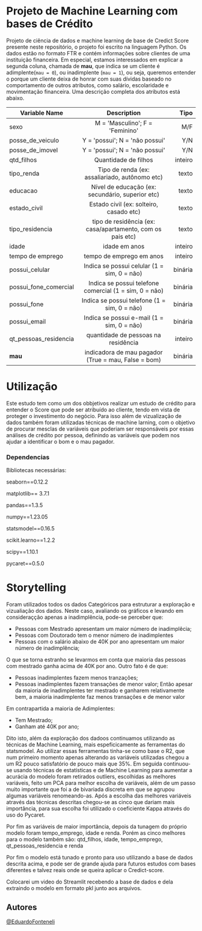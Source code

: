 # Projeto de Machine Learning com bases de Crédito

Projeto de ciência de dados e machine learning de base de Credict Score presente neste repositório, o projeto foi escrito na linguagem Python. Os dados estão no formato FTR e contém informações sobre clientes de uma instituição financeira. Em especial, estamos interessados em explicar a segunda coluna, chamada de **mau**, que indica se um cliente é adimplente(`mau = 0`), ou inadimplente (`mau = 1`), ou seja, queremos entender o porque um cliente deixa de honrar com suas dívidas baseado no comportamento de outros atributos, como salário, escolaridade e movimentação financeira. Uma descrição completa dos atributos está abaixo.

| Variable Name            | Description                                         | Tipo  |
| ------------------------ |:---------------------------------------------------:| -----:|
| sexo| M = 'Masculino'; F = 'Feminino' |M/F|
| posse_de_veiculo| Y = 'possui'; N = 'não possui' |Y/N|
| posse_de_imovel| Y = 'possui'; N = 'não possui' |Y/N|
| qtd_filhos| Quantidade de filhos |inteiro|
| tipo_renda|Tipo de renda (ex: assaliariado, autônomo etc) | texto |
| educacao| Nível de educação (ex: secundário, superior etc) |texto|
| estado_civil | Estado civil (ex: solteiro, casado etc)| texto |
| tipo_residencia | tipo de residência (ex: casa/apartamento, com os pais etc) | texto |
| idade | idade em anos |inteiro|
| tempo de emprego | tempo de emprego em anos |inteiro|
| possui_celular | Indica se possui celular (1 = sim, 0 = não) |binária|
| possui_fone_comercial | Indica se possui telefone comercial (1 = sim, 0 = não) |binária|
| possui_fone | Indica se possui telefone (1 = sim, 0 = não) |binária|
| possui_email | Indica se possui e-mail (1 = sim, 0 = não) |binária|
| qt_pessoas_residencia | quantidade de pessoas na residência |inteiro|
| **mau** | indicadora de mau pagador (True = mau, False = bom) |binária|

# Utilização

Este estudo tem como um dos obbjetivos realizar um estudo de crédito para entender o Score que pode ser atribuído ao cliente, tendo em vista de proteger o investimento do negócio. Para isso além de vizualização de dados também foram utilizadas técnicas de machine larning, com o objetivo de procurar mesclas de variáveis que poderiam ser responsáveis por essas análises de crédito por pessoa, definindo as variáveis que podem nos ajudar a identificar o bom e o mau pagador.

### Dependencias

Bibliotecas necessárias:

seaborn==0.12.2

matplotlib== 3.7.1

pandas==1.3.5

numpy==1.23.05

statsmodel==0.16.5

scikit.learno==1.2.2

scipy==1.10.1

pycaret==0.5.0

# Storytelling

Foram utilizados  todos os dados Categóricos para estruturar a exploração e vizualiação dos dados. Neste caso, avaliando os gráficos e levando em consideraçção apenas a inadimplência, pode-se perceber que:
- Pessoas com Mestrado apresentam um maior número de inadimplêcia;
- Pessoas com Doutorado tem o menor número de inadimplentes
- Pessoas com o salário abaixo de 40K por ano apresentam um maior número de inadimplência;

O que se torna estranho se levarmos em conta que maioria das pessoas com mestrado ganha acima de 40K por ano.
Outro fato é de que:
- Pessoas inadimplentes fazem menos tranzações;
- Pessoas inadimplentes fazem transações de menor valor;
Então apesar da maioria de inadimplentes ter mestrado e ganharem relativamente bem, a maioria inadimplente faz menos transações e de menor valor

Em contrapartida a maioria de Adimplentes: 
- Tem Mestrado;
- Ganham até 40K por ano;

Dito isto, além da exploração dos dadoos continuamos utilizando as técnicas de Machine Learning, mais espeficicamente as ferramentas do statsmodel. Ao utilizar essas ferramentas tinha-se como base o R2, que num primeiro momento apenas alterando as variáveis utilizadas chegou a um R2 pouco satisfatório de pouco mais que 35%. Em seguida continuou-se usando técnicas de estatísticas e de Machine Learning para aumentar a acurácia do modelo foram retirados outliers, escolhidas as melhores variáveis, feito um PCA para melhor escolha de variáveis, além de um passo muito importante que foi a de bivariada discreta em que se agrupou algumas variáveis renomeando-as. Após a escolha das melhores variáveis através das técnicas descritas chegou-se as cinco que dariam mais importância, para sua escolha foi utilizado o coeficiente Kappa através do uso do Pycaret.

Por fim as variáveis de maior importância, depois da tunagem do próprio modelo foram tempo_emprego, idade e renda. Porém as cinco melhores para o modelo também são: qtd_filhos, idade, tempo_emprego, qt_pessoas_residencia e renda

Por fim o modelo está tunado e pronto para uso utilizando a base de dados descrita acima, e pode ser de grande ajuda para futuros estudos com bases diferentes e talvez reais onde se queira aplicar o Credict-score.

Colocarei um video do Streamlit recebendo a base de dados e dela extraindo o modelo em formato pkl junto aos arquivos.

## Autores

[@EduardoFonteneli](https://www.linkedin.com/in/carlos-eduardo-fontineli-goncalves/)
